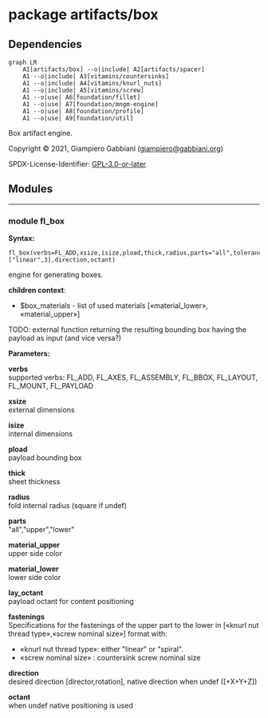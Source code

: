# package artifacts/box

## Dependencies

```mermaid
graph LR
    A1[artifacts/box] --o|include| A2[artifacts/spacer]
    A1 --o|include| A3[vitamins/countersinks]
    A1 --o|include| A4[vitamins/knurl_nuts]
    A1 --o|include| A5[vitamins/screw]
    A1 --o|use| A6[foundation/fillet]
    A1 --o|use| A7[foundation/mngm-engine]
    A1 --o|use| A8[foundation/profile]
    A1 --o|use| A9[foundation/util]
```

Box artifact engine.

Copyright © 2021, Giampiero Gabbiani (giampiero@gabbiani.org)

SPDX-License-Identifier: [GPL-3.0-or-later](https://spdx.org/licenses/GPL-3.0-or-later.html)


## Modules

---

### module fl_box

__Syntax:__

    fl_box(verbs=FL_ADD,xsize,isize,pload,thick,radius,parts="all",tolerance=0.3,material_upper,material_lower,fillet=true,lay_octant,fastenings=["linear",3],direction,octant)

engine for generating boxes.

__children context__:

- $box_materials - list of used materials [«material_lower»,
   «material_upper»]

TODO: external function returning the resulting bounding box having the
payload as input (and vice versa?)


__Parameters:__

__verbs__  
supported verbs: FL_ADD, FL_AXES, FL_ASSEMBLY, FL_BBOX, FL_LAYOUT, FL_MOUNT, FL_PAYLOAD

__xsize__  
external dimensions

__isize__  
internal dimensions

__pload__  
payload bounding box

__thick__  
sheet thickness

__radius__  
fold internal radius (square if undef)

__parts__  
"all","upper","lower"

__material_upper__  
upper side color

__material_lower__  
lower side color

__lay_octant__  
payload octant for content positioning


__fastenings__  
Specifications for the fastenings of the upper part to the lower in
[«knurl nut thread type»,«screw nominal size»] format with:

  - «knurl nut thread type»: either "linear" or "spiral".
  - «screw nominal size»   : countersink screw nominal size


__direction__  
desired direction [director,rotation], native direction when undef ([+X+Y+Z])

__octant__  
when undef native positioning is used


